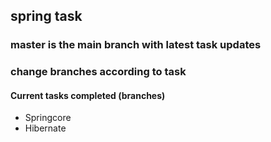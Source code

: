 ## spring task
### master is the main branch with latest task updates
### change branches according to task

#### Current tasks completed (branches)
- Springcore
- Hibernate
